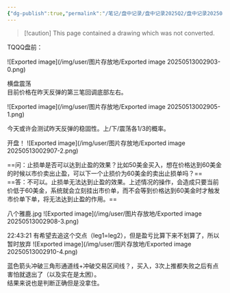 ```yaml
---
{"dg-publish":true,"permalink":"/笔记/盘中记录/盘中记录2025Q2/盘中记录202504/20250411盘中记录/"}
---
```


> [!caution] This page contained a drawing which was not converted.   

TQQQ盘前：

![Exported image](/img/user/图片存放地/Exported image 20250513002903-0.png)

横盘震荡  
目前价格在昨天反弹的第三笔回调底部左右。

![Exported image](/img/user/图片存放地/Exported image 20250513002905-1.png)

今天或许会测试昨天反弹的稳固性。上/下/震荡各1/3的概率。

开盘！
 ![Exported image](/img/user/图片存放地/Exported image 20250513002907-2.png)  

==问：止损单是否可以达到止盈的效果？比如50美金买入，想在价格达到60美金的时候以市价卖出止盈，可以下一个止损价为60美金的卖出止损单吗？==  
==答：不可以。止损单无法达到止盈的效果。上述情况的操作，会造成只要当前价低于60美金，系统就会立刻挂出市价单，而不会等到价格达到60美金时才触发市价单下单，将无法达到止盈的作用。==
 
八个雅鹿.jpg
 ![Exported image](/img/user/图片存放地/Exported image 20250513002908-3.png)

22:43:21 有希望去追这个交点（leg1=leg2），但是盈亏比算下来不划算了，所以暂时放弃
 ![Exported image](/img/user/图片存放地/Exported image 20250513002910-4.png)

蓝色箭头冲破三角形通道线+冲破交易区间线？，买入，3次上推都失败之后有点害怕就退出了（以及实在是太困）。  
结果来说也是判断正确但是没拿住。